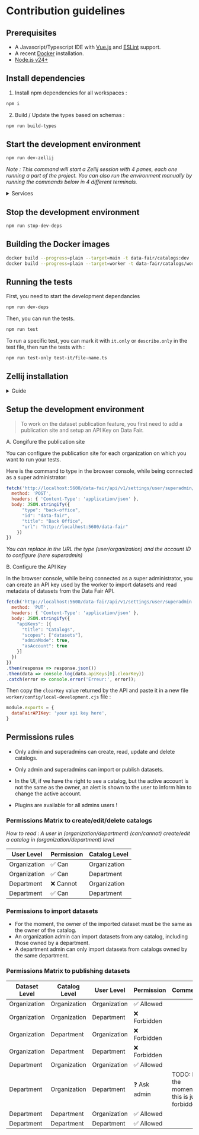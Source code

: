 # Contribution guidelines

## Prerequisites

- A Javascript/Typescript IDE with [Vue.js](https://vuejs.org/) and [ESLint](https://marketplace.visualstudio.com/items?itemName=dbaeumer.vscode-eslint) support.
- A recent [Docker](https://docs.docker.com/engine/install/) installation.
- [Node.js v24+](https://nodejs.org/)

## Install dependencies

1. Install npm dependencies for all workspaces :

```sh
npm i
```

2. Build / Update the types based on schemas :

```sh
npm run build-types
```

## Start the development environment

```sh
npm run dev-zellij
```

*Note : This command will start a Zellij session with 4 panes, each one running a part of the project. You can also run the environment manually by running the commands below in 4 different terminals.*

<details>
<summary>Services</summary>

- **Dev dependencies** : `npm run dev-deps`
- **Api** : `npm run dev-api`
- **UI** : `npm run dev-ui`
- **Worker** : `npm run dev-worker`

</details>

## Stop the development environment

```sh
npm run stop-dev-deps
```

## Building the Docker images

```sh
docker build --progress=plain --target=main -t data-fair/catalogs:dev .
docker build --progress=plain --target=worker -t data-fair/catalogs/worker:dev .
```

## Running the tests

First, you need to start the development dependancies

```sh
npm run dev-deps
```

Then, you can run the tests.

```sh
npm run test
```

To run a specific test, you can mark it with `it.only` or `describe.only` in the test file, then run the tests with :

```sh
npm run test-only test-it/file-name.ts
```

## Zellij installation

<details>
<summary>Guide</summary>

1) Install Rust's Cargo

```sh
curl https://sh.rustup.rs -sSf | sh
# choose 1 when prompted
```

2) Install Zellij

```sh
cargo install --locked zellij
```

3) Install NVM

```sh
curl -o- https://raw.githubusercontent.com/nvm-sh/nvm/master/install.sh | bash
nvm install
```

*Tips :*

- Use <kbd>Ctrl</kbd> + <kbd>Q</kbd> to quit Zellij.
- Click on a panel, then use <kbd>Ctrl</kbd> + <kbd>C</kbd> then <kbd>Esc</kbd> to stop a terminal and regain access of the panel.

</details>

## Setup the development environment

> To work on the dataset publication feature, you first need to add a publication site and setup an API Key on Data Fair.

A. Congifure the publication site

You can configure the publication site for each organization on which you want to run your tests.

Here is the command to type in the browser console, while being connected as a super administrator:

```js
fetch('http://localhost:5600/data-fair/api/v1/settings/user/superadmin/publication-sites', {
  method: 'POST',
  headers: { 'Content-Type': 'application/json' },
  body: JSON.stringify({
      "type": "back-office",
      "id": "data-fair",
      "title": "Back Office",
      "url": "http://localhost:5600/data-fair"
    })
})
```

*You can replace in the URL the type (user/organization) and the account ID to configure (here superadmin)*

B. Configure the API Key

In the browser console, while being connected as a super administrator, you can create an API key used by the worker to import datasets and read metadata of datasets from the Data Fair API.

```js
fetch('http://localhost:5600/data-fair/api/v1/settings/user/superadmin', {
  method: 'PUT',
  headers: { 'Content-Type': 'application/json' },
  body: JSON.stringify({
    "apiKeys": [{
      "title": "Catalogs",
      "scopes": ["datasets"],
      "adminMode": true,
      "asAccount": true
    }]
  })
})
.then(response => response.json())
.then(data => console.log(data.apiKeys[0].clearKey))
.catch(error => console.error('Erreur:', error));
```

Then copy the `clearKey` value returned by the API and paste it in a new file `worker/config/local-development.cjs` file :

```js
module.exports = {
  dataFairAPIKey: 'your api key here',
}
```

## Permissions rules

- Only admin and superadmins can create, read, update and delete catalogs.
- Only admin and superadmins can import or publish datasets.

- In the UI, if we have the right to see a catalog, but the active account is not the same as the owner, an alert is shown to the user to inform him to change the active account.
- Plugins are available for all admins users !

### Permissions Matrix to create/edit/delete catalogs

*How to read : A user in (organization/department) (can/cannot) create/edit a catalog in (organization/department) level*

| User Level | Permission | Catalog Level |
|------------|--------------|------------|
| Organization | ✅ Can | Organization |
| Organization | ✅ Can | Department |
| Department | ❌ Cannot | Organization |
| Department | ✅ Can | Department |

### Permissions to import datasets

- For the moment, the owner of the imported dataset must be the same as the owner of the catalog.
- An organization admin can import datasets from any catalog, including those owned by a department.
- A department admin can only import datasets from catalogs owned by the same department.

### Permissions Matrix to publishing datasets

| Dataset Level | Catalog Level | User Level | Permission | Comments |
|------------|------------|--------------|------------|-|
| Organization | Organization | Organization | ✅ Allowed | |
| Organization | Organization | Department | ❌ Forbidden | |
| Organization | Department | Organization | ❌ Forbidden | |
| Organization | Department | Department | ❌ Forbidden | |
| Department | Organization | Organization | ✅ Allowed | |
| Department | Organization | Department | ❓ Ask admin | TODO: For the moment, this is just forbidden |
| Department | Department | Organization | ✅ Allowed | |
| Department | Department | Department | ✅ Allowed | |
